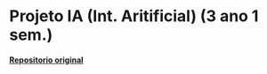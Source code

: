 # Projeto IA (Int. Aritificial) (3 ano 1 sem.)


#### [Repositorio original](https://github.com/MarcoGoncalves123/IA-2024)
